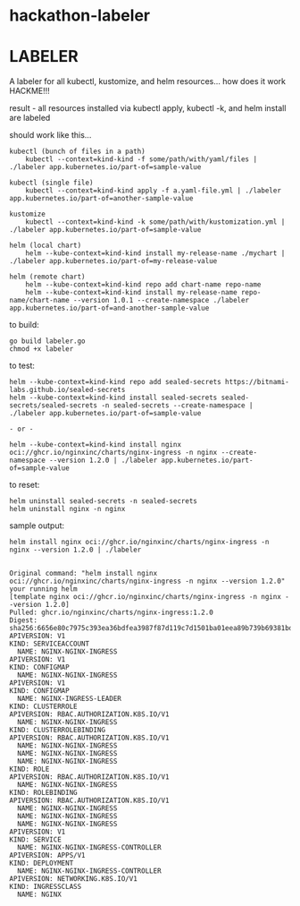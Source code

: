 # hackathon-labeler

# LABELER
A labeler for all kubectl, kustomize, and helm resources...  how does it work
HACKME!!!

result - all resources installed via kubectl apply, kubectl -k, and helm install are labeled


should work like this...

    kubectl (bunch of files in a path)
        kubectl --context=kind-kind -f some/path/with/yaml/files | ./labeler app.kubernetes.io/part-of=sample-value

    kubectl (single file)
        kubectl --context=kind-kind apply -f a.yaml-file.yml | ./labeler app.kubernetes.io/part-of=another-sample-value
    
    kustomize
        kubectl --context=kind-kind -k some/path/with/kustomization.yml | ./labeler app.kubernetes.io/part-of=sample-value

    helm (local chart)
        helm --kube-context=kind-kind install my-release-name ./mychart | ./labeler app.kubernetes.io/part-of=my-release-value

    helm (remote chart)
        helm --kube-context=kind-kind repo add chart-name repo-name
        helm --kube-context=kind-kind install my-release-name repo-name/chart-name --version 1.0.1 --create-namespace ./labeler  app.kubernetes.io/part-of=and-another-sample-value

to build:

    go build labeler.go
    chmod +x labeler

to test:

    helm --kube-context=kind-kind repo add sealed-secrets https://bitnami-labs.github.io/sealed-secrets
    helm --kube-context=kind-kind install sealed-secrets sealed-secrets/sealed-secrets -n sealed-secrets --create-namespace | ./labeler app.kubernetes.io/part-of=sample-value
    
    - or -

    helm --kube-context=kind-kind install nginx oci://ghcr.io/nginxinc/charts/nginx-ingress -n nginx --create-namespace --version 1.2.0 | ./labeler app.kubernetes.io/part-of=sample-value
 
to reset:

    helm uninstall sealed-secrets -n sealed-secrets
    helm uninstall nginx -n nginx


sample output:

    helm install nginx oci://ghcr.io/nginxinc/charts/nginx-ingress -n nginx --version 1.2.0 | ./labeler


    Original command: "helm install nginx oci://ghcr.io/nginxinc/charts/nginx-ingress -n nginx --version 1.2.0"
    your running helm
    [template nginx oci://ghcr.io/nginxinc/charts/nginx-ingress -n nginx --version 1.2.0]
    Pulled: ghcr.io/nginxinc/charts/nginx-ingress:1.2.0
    Digest: sha256:6656e80c7975c393ea36bdfea3987f87d119c7d1501ba01eea89b739b69381bd
    APIVERSION: V1
    KIND: SERVICEACCOUNT
      NAME: NGINX-NGINX-INGRESS
    APIVERSION: V1
    KIND: CONFIGMAP
      NAME: NGINX-NGINX-INGRESS
    APIVERSION: V1
    KIND: CONFIGMAP
      NAME: NGINX-INGRESS-LEADER
    KIND: CLUSTERROLE
    APIVERSION: RBAC.AUTHORIZATION.K8S.IO/V1
      NAME: NGINX-NGINX-INGRESS
    KIND: CLUSTERROLEBINDING
    APIVERSION: RBAC.AUTHORIZATION.K8S.IO/V1
      NAME: NGINX-NGINX-INGRESS
      NAME: NGINX-NGINX-INGRESS
      NAME: NGINX-NGINX-INGRESS
    KIND: ROLE
    APIVERSION: RBAC.AUTHORIZATION.K8S.IO/V1
      NAME: NGINX-NGINX-INGRESS
    KIND: ROLEBINDING
    APIVERSION: RBAC.AUTHORIZATION.K8S.IO/V1
      NAME: NGINX-NGINX-INGRESS
      NAME: NGINX-NGINX-INGRESS
      NAME: NGINX-NGINX-INGRESS
    APIVERSION: V1
    KIND: SERVICE
      NAME: NGINX-NGINX-INGRESS-CONTROLLER
    APIVERSION: APPS/V1
    KIND: DEPLOYMENT
      NAME: NGINX-NGINX-INGRESS-CONTROLLER
    APIVERSION: NETWORKING.K8S.IO/V1
    KIND: INGRESSCLASS
      NAME: NGINX